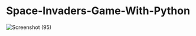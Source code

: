 # Space-Invaders-Game-With-Python
![Screenshot (95)](https://github.com/Ashleynyeango12/Space-Invaders-Game-With-Python/assets/97009992/00d2b7e1-92ed-4018-acb7-acd648d14e09)
